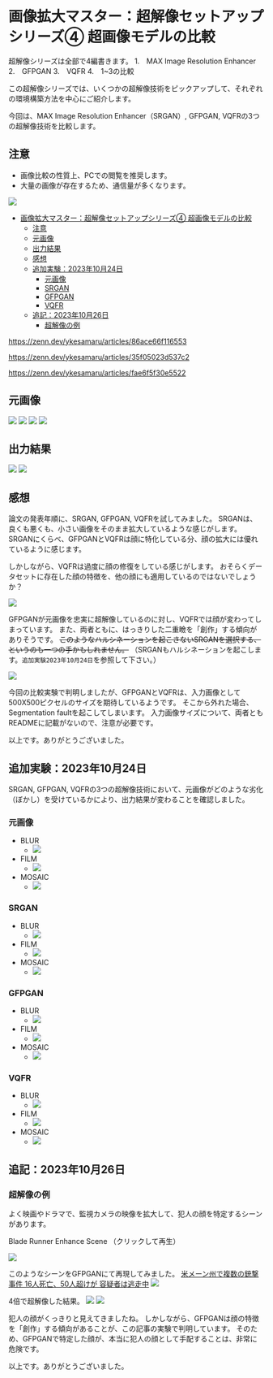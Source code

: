 # 画像拡大マスター：超解像セットアップシリーズ④ 超画像モデルの比較

超解像シリーズは全部で4編書きます。
1.　MAX Image Resolution Enhancer
2.　GFPGAN
3.　VQFR
4.　1~3の比較

この超解像シリーズでは、いくつかの超解像技術をピックアップして、それぞれの環境構築方法を中心にご紹介します。

今回は、MAX Image Resolution Enhancer（SRGAN）, GFPGAN, VQFRの3つの超解像技術を比較します。

## 注意
- 画像比較の性質上、PCでの閲覧を推奨します。
- 大量の画像が存在するため、通信量が多くなります。

![](https://raw.githubusercontent.com/yKesamaru/comparison_super_resolution/master/assets/eye_catch.png)

- [画像拡大マスター：超解像セットアップシリーズ④ 超画像モデルの比較](#画像拡大マスター超解像セットアップシリーズ-超画像モデルの比較)
  - [注意](#注意)
  - [元画像](#元画像)
  - [出力結果](#出力結果)
  - [感想](#感想)
  - [追加実験：2023年10月24日](#追加実験2023年10月24日)
    - [元画像](#元画像-1)
    - [SRGAN](#srgan)
    - [GFPGAN](#gfpgan)
    - [VQFR](#vqfr)
  - [追記：2023年10月26日](#追記2023年10月26日)
    - [超解像の例](#超解像の例)

https://zenn.dev/ykesamaru/articles/86ace66f116553

https://zenn.dev/ykesamaru/articles/35f05023d537c2

https://zenn.dev/ykesamaru/articles/fae6f5f30e5522


## 元画像
![](https://raw.githubusercontent.com/yKesamaru/comparison_super_resolution/master/assets/tmp/processed_1.png)
![](https://raw.githubusercontent.com/yKesamaru/comparison_super_resolution/master/assets/tmp/processed_2.png)
![](https://raw.githubusercontent.com/yKesamaru/comparison_super_resolution/master/assets/tmp/processed_3.png)
![](https://raw.githubusercontent.com/yKesamaru/comparison_super_resolution/master/assets/tmp/processed_4.png)

## 出力結果
![](https://raw.githubusercontent.com/yKesamaru/comparison_super_resolution/master/assets/g1164.png)
![](https://raw.githubusercontent.com/yKesamaru/comparison_super_resolution/master/assets/text1035.png)

## 感想
論文の発表年順に、SRGAN, GFPGAN, VQFRを試してみました。
SRGANは、良くも悪くも、小さい画像をそのまま拡大しているような感じがします。
SRGANにくらべ、GFPGANとVQFRは顔に特化している分、顔の拡大には優れているように感じます。

しかしながら、VQFRは過度に顔の修復をしている感じがします。
おそらくデータセットに存在した顔の特徴を、他の顔にも適用しているのではないでしょうか？

![](https://raw.githubusercontent.com/yKesamaru/comparison_super_resolution/master/assets/g1973.png)

GFPGANが元画像を忠実に超解像しているのに対し、VQFRでは顔が変わってしまっています。
また、両者ともに、はっきりした二重瞼を「創作」する傾向がありそうです。
~~このようなハルシネーションを起こさないSRGANを選択する、というのも一つの手かもしれません。~~
（SRGANもハルシネーションを起こします。`追加実験2023年10月24日`を参照して下さい。）

![](https://raw.githubusercontent.com/yKesamaru/comparison_super_resolution/master/assets/g2044.png)

今回の比較実験で判明しましたが、GFPGANとVQFRは、入力画像として500X500ピクセルのサイズを期待しているようです。
そこから外れた場合、Segmentation faultを起こしてしまいます。
入力画像サイズについて、両者ともREADMEに記載がないので、注意が必要です。

以上です。ありがとうございました。

## 追加実験：2023年10月24日
SRGAN, GFPGAN, VQFRの3つの超解像技術において、元画像がどのような劣化（ぼかし）を受けているかにより、出力結果が変わることを確認しました。

### 元画像
- BLUR
  - ![](https://raw.githubusercontent.com/yKesamaru/comparison_super_resolution/master/assets/original_blur_1.png)
- FILM
  - ![](https://raw.githubusercontent.com/yKesamaru/comparison_super_resolution/master/assets/original_film_2.png)
- MOSAIC
  - ![](https://raw.githubusercontent.com/yKesamaru/comparison_super_resolution/master/assets/original_mosaic_3.png)

### SRGAN
- BLUR
  - ![](https://raw.githubusercontent.com/yKesamaru/comparison_super_resolution/master/assets/SRGAN_BLUR.png)
- FILM
  - ![](https://raw.githubusercontent.com/yKesamaru/comparison_super_resolution/master/assets/SRGAN_FILM.png)
- MOSAIC
  - ![](https://raw.githubusercontent.com/yKesamaru/comparison_super_resolution/master/assets/SRGAN_MOSAIC.png)

### GFPGAN
- BLUR
  - ![](https://raw.githubusercontent.com/yKesamaru/comparison_super_resolution/master/assets/GFPGAN_BLUR.png)
- FILM
  - ![](https://raw.githubusercontent.com/yKesamaru/comparison_super_resolution/master/assets/GFPGAN_FILM.png)
- MOSAIC
  - ![](https://raw.githubusercontent.com/yKesamaru/comparison_super_resolution/master/assets/GFPGAN_MOSAIC.png)

### VQFR
- BLUR
  - ![](https://raw.githubusercontent.com/yKesamaru/comparison_super_resolution/master/assets/VQFR_BLUR.png)
- FILM
  - ![](https://raw.githubusercontent.com/yKesamaru/comparison_super_resolution/master/assets/VQFR_FILM.png)
- MOSAIC
  - ![](https://raw.githubusercontent.com/yKesamaru/comparison_super_resolution/master/assets/VQFR_MOSAIC.png)

## 追記：2023年10月26日
### 超解像の例
よく映画やドラマで、監視カメラの映像を拡大して、犯人の顔を特定するシーンがあります。

Blade Runner Enhance Scene
（クリックして再生）

[![](https://img.youtube.com/vi/qHepKd38pr0/0.jpg)](https://www.youtube.com/watch?v=qHepKd38pr0)

このようなシーンをGFPGANにて再現してみました。
[米メーン州で複数の銃撃事件 16人死亡、50人超けが 容疑者は逃走中](https://news.yahoo.co.jp/articles/5123f4bd1542e0cda54b545197f6436c65fef728)
![](https://raw.githubusercontent.com/yKesamaru/comparison_super_resolution/master/assets/2023-10-26_17-39.png)

4倍で超解像した結果。
![](https://raw.githubusercontent.com/yKesamaru/comparison_super_resolution/master/assets/2023-10-26_17-39_done.png)
![](https://raw.githubusercontent.com/yKesamaru/comparison_super_resolution/master/assets/2023-10-26_18-04.png)

犯人の顔がくっきりと見えてきましたね。
しかしながら、GFPGANは顔の特徴を「創作」する傾向があることが、この記事の実験で判明しています。
そのため、GFPGANで特定した顔が、本当に犯人の顔として手配することは、非常に危険です。

以上です。ありがとうございました。